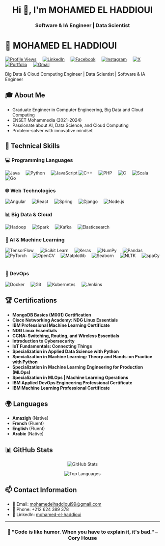 <h1 align="center">Hi 👋, I'm MOHAMED EL HADDIOUI</h1>
<h3 align="center">Software & IA Engineer | Data Scientist</h3>

# 👋 MOHAMED EL HADDIOUI

[![Profile Views](https://komarev.com/ghpvc/?username=mohamedelhaddioui&color=blue)](https://github.com/MOHAMED-EL-HADDIOUI)&nbsp;&nbsp;&nbsp;&nbsp;
[![LinkedIn](https://img.shields.io/badge/LinkedIn-Connect-blue)](https://www.linkedin.com/in/mohamed-el-haddioui-ba8ba8170/)&nbsp;&nbsp;&nbsp;&nbsp;
[![Facebook](https://img.shields.io/badge/Facebook-Connect-blue)](https://www.facebook.com/mohamed.elhaddioui99/)&nbsp;&nbsp;&nbsp;&nbsp;
[![Instagram](https://img.shields.io/badge/Instagram-Connect-blue)](https://www.instagram.com/mohamed_el_haddioui_99/)&nbsp;&nbsp;&nbsp;&nbsp;
[![X](https://img.shields.io/badge/X-Connect-blue)](https://x.com/MOHAMED12131999)&nbsp;&nbsp;&nbsp;&nbsp;
[![Portfolio](https://img.shields.io/badge/Portfolio-Connect-blue)](https://mohamedelhaddioui.netlify.app/)&nbsp;&nbsp;&nbsp;&nbsp;
[![Gmail](https://img.shields.io/badge/Gmail-Contact-red)](mailto:mohamedelhaddioui99@gmail.com)



  Big Data & Cloud Computing Engineer | Data Scientist | Software & IA Engineer

## 🎓 About Me

- Graduate Engineer in Computer Engineering, Big Data and Cloud Computing
- ENSET Mohammedia (2021-2024)
- Passionate about AI, Data Science, and Cloud Computing
- Problem-solver with innovative mindset

## 🚀 Technical Skills

### 💻 Programming Languages

![Java](https://img.shields.io/badge/Java-ED8B00?style=flat&logo=java&logoColor=white)&nbsp;&nbsp;&nbsp;&nbsp;
![Python](https://img.shields.io/badge/Python-3776AB?style=flat&logo=python&logoColor=white)&nbsp;&nbsp;&nbsp;&nbsp;
![JavaScript](https://img.shields.io/badge/JavaScript-F7DF1E?style=flat&logo=javascript&logoColor=black)
![C++](https://img.shields.io/badge/C++-00599C?style=flat&logo=c%2B%2B&logoColor=white)&nbsp;&nbsp;&nbsp;&nbsp;
![PHP](https://img.shields.io/badge/PHP-777BB4?style=flat&logo=php&logoColor=white)&nbsp;&nbsp;&nbsp;&nbsp;
![C](https://img.shields.io/badge/C-A8B400?style=flat&logo=c&logoColor=white)&nbsp;&nbsp;&nbsp;&nbsp;
![Scala](https://img.shields.io/badge/Scala-DC322F?style=flat&logo=scala&logoColor=white)&nbsp;&nbsp;&nbsp;&nbsp;
![Go](https://img.shields.io/badge/Go-00ADD8?style=flat&logo=go&logoColor=white)&nbsp;&nbsp;&nbsp;&nbsp;


### 🌐 Web Technologies

![Angular](https://img.shields.io/badge/Angular-DD0031?style=flat&logo=angular&logoColor=white)&nbsp;&nbsp;&nbsp;&nbsp;
![React](https://img.shields.io/badge/React-20232A?style=flat&logo=react&logoColor=61DAFB)&nbsp;&nbsp;&nbsp;&nbsp;
![Spring](https://img.shields.io/badge/Spring-6DB33F?style=flat&logo=spring&logoColor=white)&nbsp;&nbsp;&nbsp;&nbsp;
![Django](https://img.shields.io/badge/Django-092E20?style=flat&logo=django&logoColor=white)&nbsp;&nbsp;&nbsp;&nbsp;
![Node.js](https://img.shields.io/badge/Node.js-43853D?style=flat&logo=node.js&logoColor=white)&nbsp;&nbsp;&nbsp;&nbsp;

### 📊 Big Data & Cloud

![Hadoop](https://img.shields.io/badge/Hadoop-FDEE21?style=flat&logo=apache-hadoop&logoColor=black)&nbsp;&nbsp;&nbsp;&nbsp;
![Spark](https://img.shields.io/badge/Spark-E25A1C?style=flat&logo=apache-spark&logoColor=white)&nbsp;&nbsp;&nbsp;&nbsp;
![Kafka](https://img.shields.io/badge/Kafka-231F20?style=flat&logo=apache-kafka&logoColor=white)&nbsp;&nbsp;&nbsp;&nbsp;
![Elasticsearch](https://img.shields.io/badge/Elasticsearch-005571?style=flat&logo=elasticsearch&logoColor=white)&nbsp;&nbsp;&nbsp;&nbsp;

### 🤖 AI & Machine Learning

![TensorFlow](https://img.shields.io/badge/TensorFlow-FF6F00?style=flat&logo=tensorflow&logoColor=white)&nbsp;&nbsp;&nbsp;&nbsp;
![Scikit Learn](https://img.shields.io/badge/Scikit_Learn-F7931E?style=flat&logo=scikit-learn&logoColor=white)&nbsp;&nbsp;&nbsp;&nbsp;
![Keras](https://img.shields.io/badge/Keras-D00000?style=flat&logo=keras&logoColor=white)&nbsp;&nbsp;&nbsp;&nbsp;
![NumPy](https://img.shields.io/badge/NumPy-013243?style=flat&logo=numpy&logoColor=white)&nbsp;&nbsp;&nbsp;&nbsp;
![Pandas](https://img.shields.io/badge/Pandas-150458?style=flat&logo=pandas&logoColor=white)&nbsp;&nbsp;&nbsp;&nbsp;
![PyTorch](https://img.shields.io/badge/PyTorch-EE4C2A?style=flat&logo=pytorch&logoColor=white)&nbsp;&nbsp;&nbsp;&nbsp;
![OpenCV](https://img.shields.io/badge/OpenCV-5C3EE8?style=flat&logo=opencv&logoColor=white)&nbsp;&nbsp;&nbsp;&nbsp;
![Matplotlib](https://img.shields.io/badge/Matplotlib-003B57?style=flat&logo=matplotlib&logoColor=white)&nbsp;&nbsp;&nbsp;&nbsp;
![Seaborn](https://img.shields.io/badge/Seaborn-30B5B5?style=flat&logo=seaborn&logoColor=white)&nbsp;&nbsp;&nbsp;&nbsp;
![NLTK](https://img.shields.io/badge/NLTK-FF6F00?style=flat&logo=nltk&logoColor=white)&nbsp;&nbsp;&nbsp;&nbsp;
![spaCy](https://img.shields.io/badge/spaCy-3E3E3E?style=flat&logo=spaCy&logoColor=white)&nbsp;&nbsp;&nbsp;&nbsp;


### 🤖 DevOps

![Docker](https://img.shields.io/badge/Docker-2496ED?style=flat&logo=docker&logoColor=white)&nbsp;&nbsp;&nbsp;&nbsp;
![Git](https://img.shields.io/badge/Git-F05032?style=flat&logo=git&logoColor=white)&nbsp;&nbsp;&nbsp;&nbsp;
![Kubernetes](https://img.shields.io/badge/Kubernetes-326CE5?style=flat&logo=kubernetes&logoColor=white)&nbsp;&nbsp;&nbsp;&nbsp;
![Jenkins](https://img.shields.io/badge/Jenkins-D24939?style=flat&logo=jenkins&logoColor=white)&nbsp;&nbsp;&nbsp;&nbsp;



## 🏆 Certifications

- **MongoDB Basics (M001) Certification**
- **Cisco Networking Academy: NDG Linux Essentials**
- **IBM Professional Machine Learning Certificate**
- **NDG Linux Essentials**
- **CCNA: Switching, Routing, and Wireless Essentials**
- **Introduction to Cybersecurity**
- **IoT Fundamentals: Connecting Things**
- **Specialization in Applied Data Science with Python**
- **Specialization in Machine Learning: Theory and Hands-on Practice with Python**
- **Specialization in Machine Learning Engineering for Production (MLOps)**
- **Specialization in MLOps | Machine Learning Operations**
- **IBM Applied DevOps Engineering Professional Certificate**
- **IBM Machine Learning Professional Certificate**


## 🌍 Languages

- **Amazigh** (Native)
- **French** (Fluent)
- **English** (Fluent)
- **Arabic** (Native)


## 📊 GitHub Stats
<div align="center">
  
![GitHub Stats](https://github-readme-stats.vercel.app/api?username=MOHAMED-EL-HADDIOUI&show_icons=true&theme=radical)

![Top Languages](https://github-readme-stats.vercel.app/api/top-langs/?username=MOHAMED-EL-HADDIOUI&layout=compact&theme=radical)

</div>

## 📫 Contact Information
- 📧 Email: mohamedelhaddioui99@gmail.com
- 📱 Phone: +212 624 389 378
- 💼 LinkedIn: [mohamed-el-haddioui](https://www.linkedin.com/in/mohamed-el-haddioui-ba8ba8170/)

---
<div align="center">
  
### 🌟 "Code is like humor. When you have to explain it, it's bad." – Cory House

</div>
